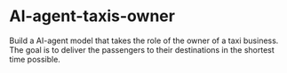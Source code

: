 # AI-agent-taxis-owner
Build a AI-agent model that takes the role of the owner of a taxi business. The goal is to deliver the passengers to their destinations in the shortest time possible.
